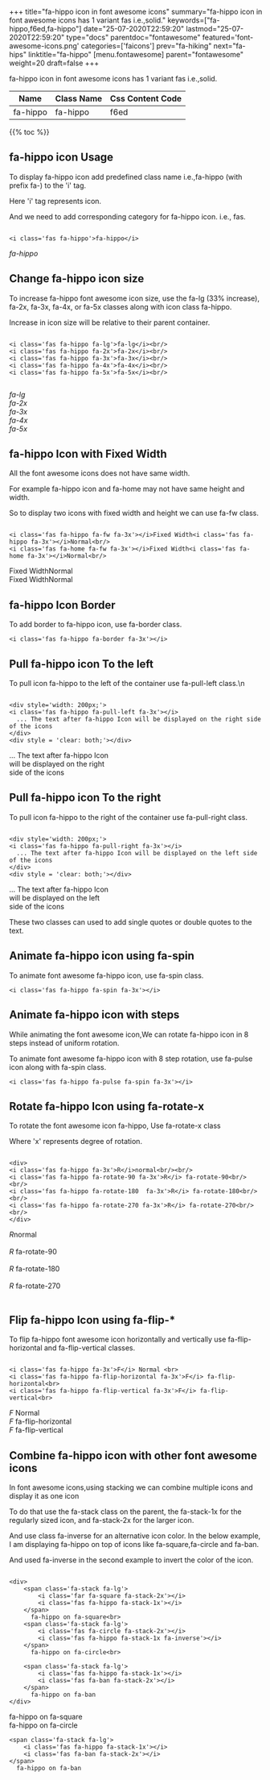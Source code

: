 +++
title="fa-hippo icon in font awesome icons"
summary="fa-hippo icon in font awesome icons has 1 variant fas i.e.,solid."
keywords=["fa-hippo,f6ed,fa-hippo"]
date="25-07-2020T22:59:20"
lastmod="25-07-2020T22:59:20"
type="docs"
parentdoc="fontawesome"
featured='font-awesome-icons.png'
categories=['faicons']
prev="fa-hiking"
next="fa-hips"
linktitle="fa-hippo"
[menu.fontawesome]
parent="fontawesome"
weight=20
draft=false
+++


fa-hippo icon in font awesome icons has 1 variant fas i.e.,solid.

<div class='table-responsive'><table class='table'><thead><tr><th>Name</th><th>Class Name</th><th>Css Content Code</th></tr></thead><tbody><tr><td>fa-hippo</td><td>fa-hippo</td><td>f6ed</td></tr></tbody></table></div>


{{% toc %}}


## fa-hippo icon Usage

To display fa-hippo icon add predefined class name i.e.,fa-hippo (with prefix fa-) to the 'i' tag.

Here 'i' tag represents icon.

And we need to add corresponding category for fa-hippo icon. i.e., fas.


```

<i class='fas fa-hippo'>fa-hippo</i>
```

<i class='fas fa-hippo'>fa-hippo</i>




## Change fa-hippo icon size
To increase fa-hippo font awesome icon size, use the fa-lg (33% increase), fa-2x, fa-3x, fa-4x, or fa-5x classes along with icon class fa-hippo.

Increase in icon size will be relative to their parent container. 

```

<i class='fas fa-hippo fa-lg'>fa-lg</i><br/>
<i class='fas fa-hippo fa-2x'>fa-2x</i><br/>
<i class='fas fa-hippo fa-3x'>fa-3x</i><br/>
<i class='fas fa-hippo fa-4x'>fa-4x</i><br/>
<i class='fas fa-hippo fa-5x'>fa-5x</i><br/>
            
```

<i class='fas fa-hippo fa-lg'>fa-lg</i><br/>
<i class='fas fa-hippo fa-2x'>fa-2x</i><br/>
<i class='fas fa-hippo fa-3x'>fa-3x</i><br/>
<i class='fas fa-hippo fa-4x'>fa-4x</i><br/>
<i class='fas fa-hippo fa-5x'>fa-5x</i><br/>
            



## fa-hippo Icon with Fixed Width 

All the font awesome icons does not have same width.

For example fa-hippo icon and fa-home may not have same height and width.

So to display two icons with fixed width and height we can use fa-fw class.


```

<i class='fas fa-hippo fa-fw fa-3x'></i>Fixed Width<i class='fas fa-hippo fa-3x'></i>Normal<br/>
<i class='fas fa-home fa-fw fa-3x'></i>Fixed Width<i class='fas fa-home fa-3x'></i>Normal<br/>
```

<i class='fas fa-hippo fa-fw fa-3x'></i>Fixed Width<i class='fas fa-hippo fa-3x'></i>Normal<br/>
<i class='fas fa-home fa-fw fa-3x'></i>Fixed Width<i class='fas fa-home fa-3x'></i>Normal<br/>



## fa-hippo Icon Border 

To add border to fa-hippo icon, use fa-border class.


```
<i class='fas fa-hippo fa-border fa-3x'></i>

```
<i class='fas fa-hippo fa-border fa-3x'></i>





## Pull fa-hippo icon To the left

To pull icon fa-hippo to the left of the container use fa-pull-left class.\n

```

<div style='width: 200px;'>
<i class='fas fa-hippo fa-pull-left fa-3x'></i>
  ... The text after fa-hippo Icon will be displayed on the right side of the icons
</div>
<div style = 'clear: both;'></div>
```

<div style='width: 200px;'>
<i class='fas fa-hippo fa-pull-left fa-3x'></i>
  ... The text after fa-hippo Icon will be displayed on the right side of the icons
</div>
<div style = 'clear: both;'></div>




## Pull fa-hippo icon To the right
To pull icon fa-hippo to the right of the container use fa-pull-right class.

```

<div style='width: 200px;'>
<i class='fas fa-hippo fa-pull-right fa-3x'></i>
  ... The text after fa-hippo Icon will be displayed on the left side of the icons
</div>
<div style = 'clear: both;'></div>
```

<div style='width: 200px;'>
<i class='fas fa-hippo fa-pull-right fa-3x'></i>
  ... The text after fa-hippo Icon will be displayed on the left side of the icons
</div>
<div style = 'clear: both;'></div>

These two classes can used to add single quotes or double quotes to the text.


## Animate fa-hippo icon using fa-spin
To animate font awesome fa-hippo icon, use fa-spin class.

```
<i class='fas fa-hippo fa-spin fa-3x'></i>
```
<i class='fas fa-hippo fa-spin fa-3x'></i>




## Animate fa-hippo icon with steps
While animating the font awesome icon,We can rotate fa-hippo icon in 8 steps instead of uniform rotation.

To animate font awesome fa-hippo icon with 8 step rotation, use fa-pulse icon along with fa-spin class.


```
<i class='fas fa-hippo fa-pulse fa-spin fa-3x'></i>

```
<i class='fas fa-hippo fa-pulse fa-spin fa-3x'></i>





## Rotate fa-hippo Icon using fa-rotate-x
To rotate the font awesome icon fa-hippo, Use fa-rotate-x class

Where 'x' represents degree of rotation.


```

<div>
<i class='fas fa-hippo fa-3x'>R</i>normal<br/><br/>
<i class='fas fa-hippo fa-rotate-90 fa-3x'>R</i> fa-rotate-90<br/><br/> 
<i class='fas fa-hippo fa-rotate-180  fa-3x'>R</i> fa-rotate-180<br/><br/> 
<i class='fas fa-hippo fa-rotate-270 fa-3x'>R</i> fa-rotate-270<br/><br/>
</div>
```

<div>
<i class='fas fa-hippo fa-3x'>R</i>normal<br/><br/>
<i class='fas fa-hippo fa-rotate-90 fa-3x'>R</i> fa-rotate-90<br/><br/> 
<i class='fas fa-hippo fa-rotate-180  fa-3x'>R</i> fa-rotate-180<br/><br/> 
<i class='fas fa-hippo fa-rotate-270 fa-3x'>R</i> fa-rotate-270<br/><br/>
</div>




## Flip fa-hippo Icon using fa-flip-*
To flip fa-hippo font awesome icon horizontally and vertically use fa-flip-horizontal and fa-flip-vertical classes. 

```

<i class='fas fa-hippo fa-3x'>F</i> Normal <br>
<i class='fas fa-hippo fa-flip-horizontal fa-3x'>F</i> fa-flip-horizontal<br>
<i class='fas fa-hippo fa-flip-vertical fa-3x'>F</i> fa-flip-vertical<br>
```

<i class='fas fa-hippo fa-3x'>F</i> Normal <br>
<i class='fas fa-hippo fa-flip-horizontal fa-3x'>F</i> fa-flip-horizontal<br>
<i class='fas fa-hippo fa-flip-vertical fa-3x'>F</i> fa-flip-vertical<br>




## Combine fa-hippo icon with other font awesome icons
In font awesome icons,using stacking we can combine multiple icons and display it as one icon 

To do that use the fa-stack class on the parent, the fa-stack-1x for the regularly sized icon, and fa-stack-2x for the larger icon.

And use class fa-inverse for an alternative icon color. 
In the below example, I am displaying fa-hippo on top of icons like fa-square,fa-circle and fa-ban.

And used fa-inverse in the second example to invert the color of the icon.

```

<div>
    <span class='fa-stack fa-lg'>
        <i class='far fa-square fa-stack-2x'></i>
        <i class='fas fa-hippo fa-stack-1x'></i>
    </span>
      fa-hippo on fa-square<br>
    <span class='fa-stack fa-lg'>
        <i class='fas fa-circle fa-stack-2x'></i>
        <i class='fas fa-hippo fa-stack-1x fa-inverse'></i>
    </span>
      fa-hippo on fa-circle<br>

    <span class='fa-stack fa-lg'>
        <i class='fas fa-hippo fa-stack-1x'></i>
        <i class='fas fa-ban fa-stack-2x'></i>
    </span>
      fa-hippo on fa-ban
</div>
```

<div>
    <span class='fa-stack fa-lg'>
        <i class='far fa-square fa-stack-2x'></i>
        <i class='fas fa-hippo fa-stack-1x'></i>
    </span>
      fa-hippo on fa-square<br>
    <span class='fa-stack fa-lg'>
        <i class='fas fa-circle fa-stack-2x'></i>
        <i class='fas fa-hippo fa-stack-1x fa-inverse'></i>
    </span>
      fa-hippo on fa-circle<br>

    <span class='fa-stack fa-lg'>
        <i class='fas fa-hippo fa-stack-1x'></i>
        <i class='fas fa-ban fa-stack-2x'></i>
    </span>
      fa-hippo on fa-ban
</div>






